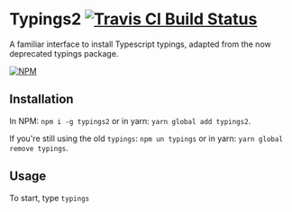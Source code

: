# Typings2 [![Travis CI Build Status](https://img.shields.io/travis/com/Richienb/typings2/master.svg?style=for-the-badge)](https://travis-ci.com/Richienb/typings2)

A familiar interface to install Typescript typings, adapted from the now deprecated typings package.

[![NPM](https://nodei.co/npm/typings2.png?downloads=true&downloadRank=true&stars=true)](https://nodei.co/npm/typings2)

## Installation

In NPM: `npm i -g typings2` or in yarn: `yarn global add typings2`.

If you're still using the old `typings`: `npm un typings` or in yarn: `yarn global remove typings`.

## Usage

To start, type `typings`
